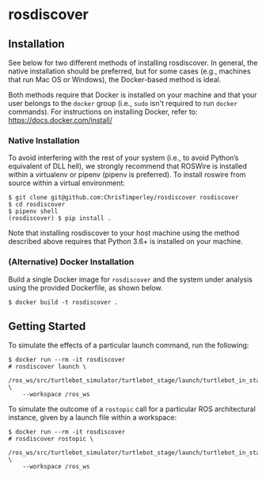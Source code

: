# rosdiscover


## Installation

See below for two different methods of installing rosdiscover.
In general, the native installation should be preferred, but for some cases
(e.g., machines that run Mac OS or Windows), the Docker-based method is
ideal.

Both methods require that Docker is installed on your machine and that your
user belongs to the `docker` group (i.e., `sudo` isn't required to run `docker`
commands).
For instructions on installing Docker, refer to: https://docs.docker.com/install/


### Native Installation

To avoid interfering with the rest of your system (i.e., to avoid Python’s
equivalent of DLL hell), we strongly recommend that ROSWire is installed
within a virtualenv or pipenv (pipenv is preferred). To install roswire
from source within a virtual environment:

```
$ git clone git@github.com:ChrisTimperley/rosdiscover rosdiscover
$ cd rosdiscover
$ pipenv shell
(rosdiscover) $ pip install .
```

Note that installing rosdiscover to your host machine using the method
described above requires that Python 3.6+ is installed on your machine.

### (Alternative) Docker Installation


Build a single Docker image for `rosdiscover` and the system under analysis
using the provided Dockerfile, as shown below.

```
$ docker build -t rosdiscover .
```

## Getting Started

To simulate the effects of a particular launch command, run the following:

```
$ docker run --rm -it rosdiscover
# rosdiscover launch \
    /ros_ws/src/turtlebot_simulator/turtlebot_stage/launch/turtlebot_in_stage.launch \
    --workspace /ros_ws
```

To simulate the outcome of a `rostopic` call for a particular ROS architectural
instance, given by a launch file within a workspace:

```
$ docker run --rm -it rosdiscover
# rosdiscover rostopic \
    /ros_ws/src/turtlebot_simulator/turtlebot_stage/launch/turtlebot_in_stage.launch \
    --workspace /ros_ws
```
